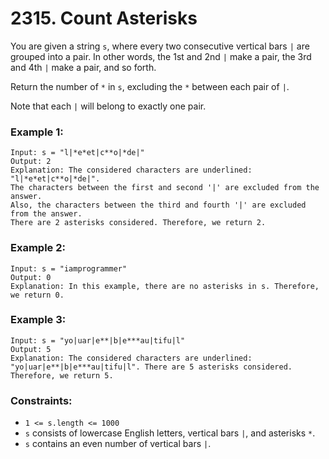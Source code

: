 # 2315. Count Asterisks

You are given a string `s`, where every two consecutive vertical bars `|` are grouped into a pair. In other words, the 1st and 2nd `|` make a pair, the 3rd and 4th `|` make a pair, and so forth.

Return the number of `*` in `s`, excluding the `*` between each pair of `|`.

Note that each `|` will belong to exactly one pair.

### Example 1:

```
Input: s = "l|*e*et|c**o|*de|"
Output: 2
Explanation: The considered characters are underlined: "l|*e*et|c**o|*de|".
The characters between the first and second '|' are excluded from the answer.
Also, the characters between the third and fourth '|' are excluded from the answer.
There are 2 asterisks considered. Therefore, we return 2.
```

### Example 2:

```
Input: s = "iamprogrammer"
Output: 0
Explanation: In this example, there are no asterisks in s. Therefore, we return 0.
```

### Example 3:

```
Input: s = "yo|uar|e**|b|e***au|tifu|l"
Output: 5
Explanation: The considered characters are underlined: "yo|uar|e**|b|e***au|tifu|l". There are 5 asterisks considered. Therefore, we return 5.
```

### Constraints:

- `1 <= s.length <= 1000`
- `s` consists of lowercase English letters, vertical bars `|`, and asterisks `*`.
- `s` contains an even number of vertical bars `|`.
